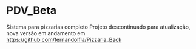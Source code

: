 # PDV_Beta
Sistema para pizzarias completo
Projeto descontinuado para atualização, 
nova versão em andamento em https://github.com/fernandolfla/Pizzaria_Back
